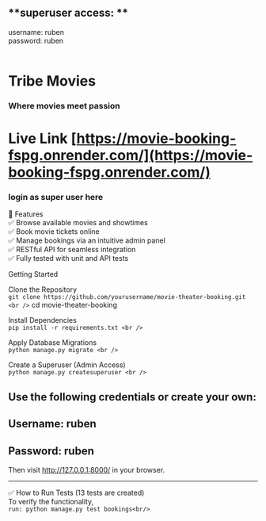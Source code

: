 ## **superuser access: ** <br />
username: ruben <br />
password: ruben <br /> <br />
# Tribe Movies <br />
### Where movies meet passion

# Live Link [https://movie-booking-fspg.onrender.com/](https://movie-booking-fspg.onrender.com/)
### login as super user here


🚀 Features <br />
✅ Browse available movies and showtimes <br />
✅ Book movie tickets online <br />
✅ Manage bookings via an intuitive admin panel <br />
✅ RESTful API for seamless integration <br />
✅ Fully tested with unit and API tests <br />


Getting Started <br />
    
Clone the Repository <br />
`git clone https://github.com/yourusername/movie-theater-booking.git <br />`
cd movie-theater-booking <br />

Install Dependencies <br />
`pip install -r requirements.txt <br />`

Apply Database Migrations <br />
`python manage.py migrate <br />`

Create a Superuser (Admin Access) <br />
`python manage.py createsuperuser <br />`

## Use the following credentials or create your own: <br />
## Username: ruben <br />
## Password: ruben <br />

Then visit http://127.0.0.1:8000/ in your browser. <br />

--------------------------------------------------------

✅ How to Run Tests (13 tests are created)<br/>
To verify the functionality, <br/>
`run: python manage.py test bookings<br/>`
